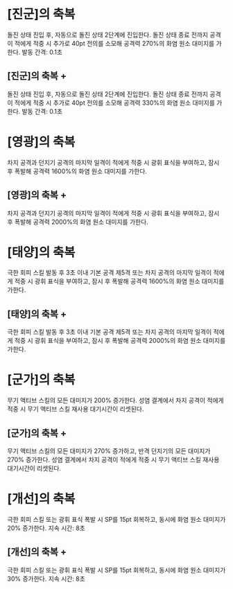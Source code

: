 # [진군]의 축복

돌진 상태 진입 후, 자동으로 돌진 상태 2단계에 진입한다. 돌진 상태 종료 전까지 공격이 적에게 적중 시 추가로 40pt 전의를 소모해 공격력 270%의 화염 원소 대미지를 가한다. 발동 간격: 0.1초

## [진군]의 축복 +

돌진 상태 진입 후, 자동으로 돌진 상태 2단계에 진입한다. 돌진 상태 종료 전까지 공격이 적에게 적중 시 추가로 40pt 전의를 소모해 공격력 330%의 화염 원소 대미지를 가한다. 발동 간격: 0.1초

# [영광]의 축복

차지 공격과 던지기 공격의 마지막 일격이 적에게 적중 시 광휘 표식을 부여하고, 잠시 후 폭발해 공격력 1600%의 화염 원소 대미지를 가한다.

## [영광]의 축복 +

차지 공격과 던지기 공격의 마지막 일격이 적에게 적중 시 광휘 표식을 부여하고, 잠시 후 폭발해 공격력 2000%의 화염 원소 대미지를 가한다.

# [태양]의 축복

극한 회피 스킬 발동 후 3초 이내 기본 공격 제5격 또는 차지 공격의 마지막 일격이 적에게 적중 시 광휘 표식을 부여하고, 잠시 후 폭발해 공격력 1600%의 화염 원소 대미지를 가한다.

## [태양]의 축복 +

극한 회피 스킬 발동 후 3초 이내 기본 공격 제5격 또는 차지 공격의 마지막 일격이 적에게 적중 시 광휘 표식을 부여하고, 잠시 후 폭발해 공격력 2000%의 화염 원소 대미지를 가한다.

# [군가]의 축복

무기 액티브 스킬의 모든 대미지가 200% 증가한다. 성염 결계에서 차지 공격이 적에게 적중 시 무기 액티브 스킬 재사용 대기시간이 리셋된다.

## [군가]의 축복 +

무기 액티브 스킬의 모든 대미지가 270% 증가하고, 반격 던지기의 모든 대미지가 270% 증가한다. 성염 결계에서 차지 공격이 적에게 적중 시 무기 액티브 스킬 재사용 대기시간이 리셋된다.

# [개선]의 축복

극한 회피 스킬 또는 광휘 표식 폭발 시 SP를 15pt 회복하고, 동시에 화염 원소 대미지가 20% 증가한다. 지속 시간: 8초

## [개선]의 축복 +

극한 회피 스킬 또는 광휘 표식 폭발 시 SP를 15pt 회복하고, 동시에 화염 원소 대미지가 30% 증가한다. 지속 시간: 8초
